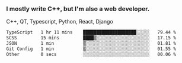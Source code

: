 <h3>I mostly write C++, but I'm also a web developer.</h3>
<p>C++, QT, Typescript, Python, React, Django</p>

<!--START_SECTION:waka-->

```txt
TypeScript   1 hr 11 mins    ████████████████████░░░░░   79.44 %
SCSS         15 mins         ████▒░░░░░░░░░░░░░░░░░░░░   17.15 %
JSON         1 min           ▒░░░░░░░░░░░░░░░░░░░░░░░░   01.81 %
Git Config   1 min           ▒░░░░░░░░░░░░░░░░░░░░░░░░   01.55 %
Other        0 secs          ░░░░░░░░░░░░░░░░░░░░░░░░░   00.06 %
```

<!--END_SECTION:waka-->
